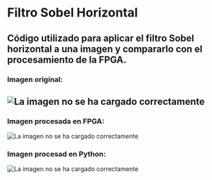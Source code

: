 # Filtro Sobel Horizontal

Código utilizado para aplicar el filtro Sobel horizontal a una imagen y compararlo con el procesamiento de la FPGA.
---
### Imagen original:
![La imagen no se ha cargado correctamente](https://github.com/sanchezco/TFM_Autofocus_Delta_Stage/blob/main/python/Filtro_Sobel/original.png)
---
### Imagen procesada en FPGA:
![La imagen no se ha cargado correctamente](https://github.com/sanchezco/TFM_Autofocus_Delta_Stage/blob/main/python/Filtro_Sobel/FPGA.png)

### Imagen procesad en Python:
![La imagen no se ha cargado correctamente](https://github.com/sanchezco/TFM_Autofocus_Delta_Stage/blob/main/python/Filtro_Sobel/Python.png)
